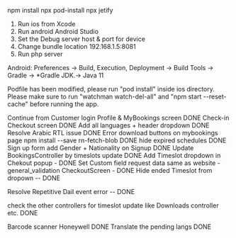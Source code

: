 npm install
npx pod-install
npx jetify

1. Run ios from Xcode
2. Run android Android Studio
4. Set the Debug server host & port for device
5. Change bundle location  192.168.1.5:8081
6. Run php server


Android: Preferences → Build, Execution, Deployment → Build Tools → Gradle → *Gradle JDK.-> Java 11

<!-- import com.facebook.react.BuildConfig; never include that -->


Podfile has been modified, please run "pod install" inside ios directory.
Please make sure to run "watchman watch-del-all" and "npm start --reset-cache" before running the app.


Continue from Customer login Profile & MyBookings screen DONE
Check-in Checkout screen  DONE
Add all languages + header dropdown DONE
Resolve Arabic RTL issue DONE
Error download buttons on mybookings page npm install --save rn-fetch-blob DONE
hide expired schedules DONE
Sign up form add Gender + Nationality on Signup DONE
Update BookingsController by timeslots update DONE
Add Timeslot dropdown in Chekout popup - DONE
Set Custom field request data same as website - general_validation CheckoutScreen - DONE
Hide ended Timeslot from dropown -- DONE

Resolve Repetitive Dail event error -- DONE

check the other controllers for timeslot update like Downloads controller etc. DONE

Barcode scanner Honeywell DONE
Translate the pending langs DONE